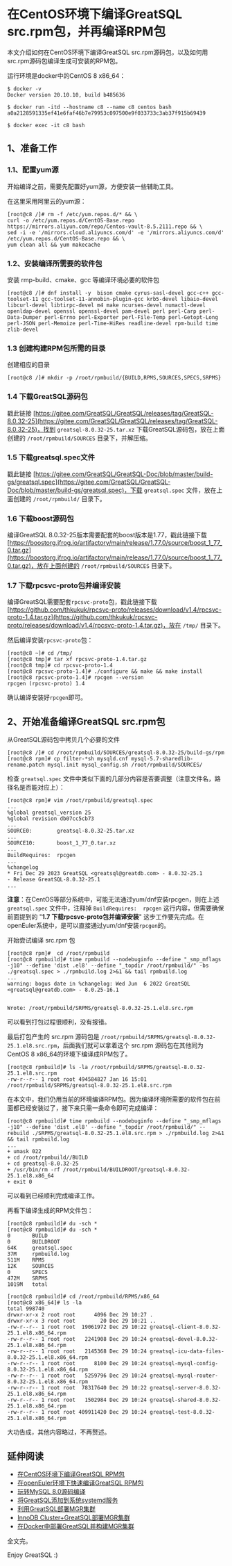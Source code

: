 # 在CentOS环境下编译GreatSQL src.rpm包，并再编译RPM包

本文介绍如何在CentOS环境下编译GreatSQL src.rpm源码包，以及如何用src.rpm源码包编译生成可安装的RPM包。

运行环境是docker中的CentOS 8 x86_64：
```
$ docker -v
Docker version 20.10.10, build b485636

$ docker run -itd --hostname c8 --name c8 centos bash
a0a2128591335ef41e6faf46b7e79953c097500e9f033733c3ab37f915b69439

$ docker exec -it c8 bash
```

## 1、准备工作
### 1.1、配置yum源
开始编译之前，需要先配置好yum源，方便安装一些辅助工具。

在这里采用阿里云的yum源：
```
[root@c8 /]# rm -f /etc/yum.repos.d/* && \
curl -o /etc/yum.repos.d/CentOS-Base.repo https://mirrors.aliyun.com/repo/Centos-vault-8.5.2111.repo && \
sed -i -e '/mirrors.cloud.aliyuncs.com/d' -e '/mirrors.aliyuncs.com/d' /etc/yum.repos.d/CentOS-Base.repo && \
yum clean all && yum makecache
```

### 1.2、安装编译所需要的软件包
安装 rmp-build、cmake、gcc 等编译环境必要的软件包
```
[root@c8 /]# dnf install -y  bison cmake cyrus-sasl-devel gcc-c++ gcc-toolset-11 gcc-toolset-11-annobin-plugin-gcc krb5-devel libaio-devel libcurl-devel libtirpc-devel m4 make ncurses-devel numactl-devel openldap-devel openssl openssl-devel pam-devel perl perl-Carp perl-Data-Dumper perl-Errno perl-Exporter perl-File-Temp perl-Getopt-Long perl-JSON perl-Memoize perl-Time-HiRes readline-devel rpm-build time zlib-devel
```

### 1.3 创建构建RPM包所需的目录

创建相应的目录
```
[root@c8 /]# mkdir -p /root/rpmbuild/{BUILD,RPMS,SOURCES,SPECS,SRPMS}
```

### 1.4 下载GreatSQL源码包
戳此链接 [https://gitee.com/GreatSQL/GreatSQL/releases/tag/GreatSQL-8.0.32-25](https://gitee.com/GreatSQL/GreatSQL/releases/tag/GreatSQL-8.0.32-25)，找到 `greatsql-8.0.32-25.tar.xz` 下载GreatSQL源码包，放在上面创建的 `/root/rpmbuild/SOURCES` 目录下，并解压缩。

### 1.5 下载greatsql.spec文件
戳此链接 [https://gitee.com/GreatSQL/GreatSQL-Doc/blob/master/build-gs/greatsql.spec](https://gitee.com/GreatSQL/GreatSQL-Doc/blob/master/build-gs/greatsql.spec)，下载 `greatsql.spec` 文件，放在上面创建的 `/root/rpmbuild/` 目录下。

### 1.6 下载boost源码包
编译GreatSQL 8.0.32-25版本需要配套的boost版本是1.77，戳此链接下载 [https://boostorg.jfrog.io/artifactory/main/release/1.77.0/source/boost_1_77_0.tar.gz](https://boostorg.jfrog.io/artifactory/main/release/1.77.0/source/boost_1_77_0.tar.gz)，放在上面创建的 `/root/rpmbuild/SOURCES` 目录下。

### 1.7 下载rpcsvc-proto包并编译安装
编译GreatSQL需要配套`rpcsvc-proto`包，戳此链接下载 [https://github.com/thkukuk/rpcsvc-proto/releases/download/v1.4/rpcsvc-proto-1.4.tar.gz](https://github.com/thkukuk/rpcsvc-proto/releases/download/v1.4/rpcsvc-proto-1.4.tar.gz)，放在 `/tmp/` 目录下。

然后编译安装`rpcsvc-proto`包：
```
[root@c8 ~]# cd /tmp/
[root@c8 tmp]# tar xf rpcsvc-proto-1.4.tar.gz
[root@c8 tmp]# cd rpcsvc-proto-1.4
[root@c8 rpcsvc-proto-1.4]# ./configure && make && make install
[root@c8 rpcsvc-proto-1.4]# rpcgen --version
rpcgen (rpcsvc-proto) 1.4
```
确认编译安装好`rpcgen`即可。

## 2、开始准备编译GreatSQL src.rpm包

从GreatSQL源码包中拷贝几个必要的文件
```
[root@c8 /]# cd /root/rpmbuild/SOURCES/greatsql-8.0.32-25/build-gs/rpm
[root@c8 rpm]# cp filter-*sh mysqld.cnf mysql-5.7-sharedlib-rename.patch mysql.init mysql_config.sh /root/rpmbuild/SOURCES/
```

检查 `greatsql.spec` 文件中类似下面的几部分内容是否要调整（注意文件名，路径名是否能对应上）：
```
[root@c8 rpm]# vim /root/rpmbuild/greatsql.spec
...
%global greatsql_version 25
%global revision db07cc5cb73
...
SOURCE0:        greatsql-8.0.32-25.tar.xz
...
SOURCE10:       boost_1_77_0.tar.xz
...
BuildRequires:  rpcgen
...
%changelog
* Fri Dec 29 2023 GreatSQL <greatsql@greatdb.com> - 8.0.32-25.1
- Release GreatSQL-8.0.32-25.1
...
```
**注意**：在CentOS等部分系统中，可能无法通过yum/dnf安装rpcgen，则在上述 `greatsql.spec` 文件中，注释掉 `BuildRequires:  rpcgen` 这行内容，但需要确保前面提到的 "**1.7 下载rpcsvc-proto包并编译安装**" 这步工作要先完成。在openEuler系统中，是可以直接通过yum/dnf安装`rpcgen`的。

开始尝试编译 src.rpm 包
```
[root@c8 rpm]#  cd /root/rpmbuild
[root@c8 rpmbuild]# time rpmbuild --nodebuginfo --define "_smp_mflags -j10" --define 'dist .el8' --define "_topdir /root/rpmbuild/" -bs ./greatsql.spec > ./rpmbuild.log 2>&1 && tail rpmbuild.log
...
warning: bogus date in %changelog: Wed Jun  6 2022 GreatSQL <greatsql@greatdb.com> - 8.0.25-16.1


Wrote: /root/rpmbuild/SRPMS/greatsql-8.0.32-25.1.el8.src.rpm
```
可以看到打包过程很顺利，没有报错。

最后打包产生的 src.rpm 源码包是 `/root/rpmbuild/SRPMS/greatsql-8.0.32-25.1.el8.src.rpm`，后面我们就可以拿着这个 src.rpm 源码包在其他同为CentOS 8 x86_64的环境下编译成RPM包了。
```
[root@c8 rpmbuild]# ls -la /root/rpmbuild/SRPMS/greatsql-8.0.32-25.1.el8.src.rpm
-rw-r--r-- 1 root root 494584827 Jan 16 15:01 /root/rpmbuild/SRPMS/greatsql-8.0.32-25.1.el8.src.rpm
```

在本文中，我们仍用当前的环境编译RPM包。因为编译环境所需要的软件包在前面都已经安装过了，接下来只需一条命令即可完成编译：
```
[root@c8 rpmbuild]# time rpmbuild --nodebuginfo --define "_smp_mflags -j10" --define 'dist .el8' --define "_topdir /root/rpmbuild/" --rebuild ./SRPMS/greatsql-8.0.32-25.1.el8.src.rpm > ./rpmbuild.log 2>&1 && tail rpmbuild.log
...
+ umask 022
+ cd /root/rpmbuild//BUILD
+ cd greatsql-8.0.32-25
+ /usr/bin/rm -rf /root/rpmbuild/BUILDROOT/greatsql-8.0.32-25.1.el8.x86_64
+ exit 0
```
可以看到已经顺利完成编译工作。

再看下编译生成的RPM文件包：
```
[root@c8 rpmbuild]# du -sch *
[root@c8 rpmbuild]# du -sch *
0       BUILD
0       BUILDROOT
64K     greatsql.spec
37M     rpmbuild.log
511M    RPMS
12K     SOURCES
0       SPECS
472M    SRPMS
1019M   total

[root@c8 rpmbuild]# cd /root/rpmbuild/RPMS/x86_64
[root@c8 x86_64]# ls -la
total 998740
drwxr-xr-x 2 root root      4096 Dec 29 10:27 .
drwxr-xr-x 3 root root        20 Dec 29 10:21 ..
-rw-r--r-- 1 root root  19061972 Dec 29 10:22 greatsql-client-8.0.32-25.1.el8.x86_64.rpm
-rw-r--r-- 1 root root   2241908 Dec 29 10:24 greatsql-devel-8.0.32-25.1.el8.x86_64.rpm
-rw-r--r-- 1 root root   2145368 Dec 29 10:24 greatsql-icu-data-files-8.0.32-25.1.el8.x86_64.rpm
-rw-r--r-- 1 root root      8100 Dec 29 10:24 greatsql-mysql-config-8.0.32-25.1.el8.x86_64.rpm
-rw-r--r-- 1 root root   5259796 Dec 29 10:24 greatsql-mysql-router-8.0.32-25.1.el8.x86_64.rpm
-rw-r--r-- 1 root root  78317640 Dec 29 10:22 greatsql-server-8.0.32-25.1.el8.x86_64.rpm
-rw-r--r-- 1 root root   1502984 Dec 29 10:24 greatsql-shared-8.0.32-25.1.el8.x86_64.rpm
-rw-r--r-- 1 root root 409911420 Dec 29 10:24 greatsql-test-8.0.32-25.1.el8.x86_64.rpm
```

大功告成，其他内容略过，不再赘述。

## 延伸阅读
- [在CentOS环境下编译GreatSQL RPM包](https://mp.weixin.qq.com/s/IBliENob9nJ594PuAamL9A)
- [在openEuler环境下快速编译GreatSQL RPM包](https://mp.weixin.qq.com/s/rA62l7n18vCJdAvl16EoKQ)
- [玩转MySQL 8.0源码编译](https://mp.weixin.qq.com/s/Lrx-YYYWtHHaxLfY_UZ8GQ)
- [将GreatSQL添加到系统systemd服务](https://mp.weixin.qq.com/s/tSA-DrWT13GN45Csq2tQoA)
- [利用GreatSQL部署MGR集群](https://mp.weixin.qq.com/s/gLaLybt46PqXlV4qWFfyng)
- [InnoDB Cluster+GreatSQL部署MGR集群](https://mp.weixin.qq.com/s/1QUt-rK_5L_UnaLClyve1w)
- [在Docker中部署GreatSQL并构建MGR集群](https://mp.weixin.qq.com/s/CfrYEQD54EXD9mLJJPGs-A)

全文完。

Enjoy GreatSQL :)

